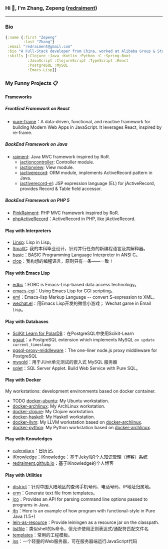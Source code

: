 ### Hi 👋, I'm Zhang, Zepeng ([redraiment](mailto:redraiment@gmail.com))

----

### Bio

```clojure
{:name {:first "Zepeng"
        :last "Zhang"}
 :email "redraiment@gmail.com"
 :bio "A Full-Stack developer from China, worked at Alibaba Group & State Streep Crop."
 :skills [:Clojure :Java :Kotlin :Python :C :Spring-Boot
          :JavaScript :ClojureScript :TypeScript :React
          :PostgreSQL :MySQL
          :Emacs-Lisp]}
```

### My Funny Projects 📋

#### Frameworks

##### FrontEnd Framework on React

* [pure-frame](https://github.com/redraiment/pure-frame)：A data-driven, functional, and reactive framework for building Modern Web Apps in JavaScript. It leverages React, inspired by re-frame.

##### BackEnd Framework on Java

* [raiment](https://github.com/redraiment/raiment): Java MVC framework inspired by RoR.
  * [jactioncontroller](https://github.com/redraiment/jactioncontroller): Controller module.
  * [jactionview](https://github.com/redraiment/jactionview): View module.
  * [jactiverecord](https://github.com/redraiment/jactiverecord): ORM module, implements ActiveRecord pattern in Java.
  * [jactiverecord-el](https://github.com/redraiment/jactiverecord-el): JSP expression language (EL) for jActiveRecord, provides Record & Table field accessor.

##### BackEnd Framework on PHP 5

* [PinkRaiment](https://github.com/redraiment/PinkRaiment): PHP MVC framework inspired by RoR.
* [phpActiveRecord](https://github.com/redraiment/phpActiveRecord)：ActiveRecord in PHP, like jActiveRecord.

#### Play with Interpreters

* [Linsp](https://github.com/redraiment/Linsp): Lisp in Lisp。
* [SmallC](https://github.com/redraiment/SmallC): 我的本科毕业设计，针对并行任务的新编程语言及其解释器。
* [basic](https://github.com/redraiment/basic)：BASIC Programming Language Interpreter in ANSI C。
* [clop](https://github.com/redraiment/clop)：我构想的编程语言，原则只有一条——一致！

#### Play with Emacs Lisp

* [edbc](https://github.com/redraiment/edbc)：EDBC is Emacs-Lisp-based data access technology。
* [emacs-cgi](https://github.com/redraiment/emacs-cgi)：Using Emacs Lisp for CGI scripting。
* [eml](https://github.com/redraiment/eml)：Emacs-lisp Markup Language -- convert S-expression to XML。
* [wechat.el](https://github.com/redraiment/wechat.el)：用Emacs Lisp开发的微信小游戏； Wechat game in Email Lisp。

#### Play with Databases

* [SciKit Learn for PolarDB](https://github.com/redraiment/SciKit-Learn-for-PolarDB)：在PostgreSQL中使用Scikit-Learn
* [pgaut](https://github.com/redraiment/pgaut)：a PostgreSQL extension which implements MySQL `on update current_timestamp`
* [pgsql-proxy-middleware](https://github.com/redraiment/pgsql-proxy-middleware)：The one-liner node.js proxy middleware for PostgreSQL
* [mysqld](https://github.com/redraiment/mysqld)：用于JUnit单元测试的嵌入式 MySQL 服务器
* [sqlet](https://github.com/redraiment/sqlet)：SQL Server Applet. Build Web Service with Pure SQL。

#### Play with Docker

My workstations: development environments based on docker container.

* TODO [docker-ubuntu](https://github.com/redraiment/docker-ubuntu): My Ubuntu workstation.
* [docker-archlinux](https://github.com/redraiment/docker-archlinux): My ArchLinux workstation.
* [docker-clojure](https://github.com/redraiment/docker-llvm): My Clojure workstation.
* [docker-haskell](https://github.com/redraiment/docker-llvm): My Haskell workstation.
* [docker-llvm](https://github.com/redraiment/docker-llvm): My LLVM workstation based on [docker-archlinux](https://github.com/redraiment/docker-archlinux).
* [docker-python](https://github.com/redraiment/docker-llvm): My Python workstation based on [docker-archlinux](https://github.com/redraiment/docker-archlinux).

#### Play with Knowledges

* [calendiary](https://github.com/redraiment/calendiary)：日历记。
* [iKnowledge](https://github.com/redraiment/iKnowledge)：iKnowledge：基于Jekyll的个人知识管理（博客）系统
* [redraiment.github.io](https://github.com/redraiment/redraiment.github.io)：基于iKnowledge的个人博客

#### Play with Utilities

* [district](https://github.com/redraiment/district)：针对中国大陆地区的查询手机号码、电话号码、IP地址归属地。
* [erm](https://github.com/redraiment/erm)：Generate text file from templates。
* [jco](https://github.com/redraiment/jco)：Provides an API for parsing command line options passed to programs in Java.
* [jfn](https://github.com/redraiment/jfn)：Here is an example of how program with functional-style in Pure Java (1.5+)
* [lein-as-resource](https://github.com/redraiment/lein-as-resource)：Provide leiningen as a resource jar on the classpath.
* [listfile](https://github.com/redraiment/listfile)：类似shell的ls命令，但允许使用正则表达式/通配符匹配文件名
* [templates](https://github.com/redraiment/templates)：常用的工程模板。
* [jss](https://github.com/redraiment/jss)：一个轻量的Web服务器，可在服务器端运行JavaScript代码
